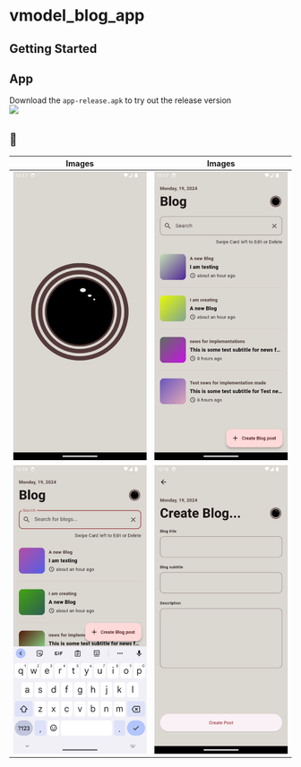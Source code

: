 # vmodel_blog_app
## Getting Started

 

## App
Download the `app-release.apk` to try out the release version
<br>
<a href="./app-release.apk"><img src="https://playerzon.com/asset/download.png" width="200"></img></a>
<br>

## 📸

| Images| Images|
|------|-------|
|<img src="ss_1.png" width="250">|<img src="ss_2.png" width="250">|
|<img src="ss_3.png" width="250">|<img src="ss_4.png" width="250">|
